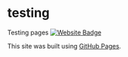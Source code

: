# testing
Testing pages
[![Website Badge](https://img.shields.io/badge/Visit-Now-green?style=for-the-badge&logo=vercel)](https://nagasatyasaipavirala.github.io/testing/)

This site was built using [GitHub Pages](https://nagasatyasaipavirala.github.io/testing/).
